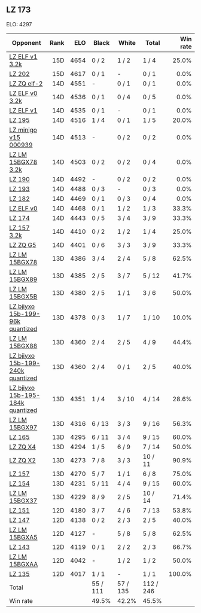 ## LZ 173 ##

ELO: 4297

Opponent | Rank | ELO | Black | White | Total | Win rate
---------|-----:|----:|-------|-------|-------|-------:
[LZ ELF v1 3.2k](LZ%20ELF%20v1%203.2k.md) | 15D | 4654 | 0 / 2 | 1 / 2 | 1 / 4 | 25.0%
[LZ 202](LZ%20202.md) | 15D | 4617 | 0 / 1 | - | 0 / 1 | 0.0%
[LZ ZQ elf-2](LZ%20ZQ%20elf-2.md) | 14D | 4551 | - | 0 / 1 | 0 / 1 | 0.0%
[LZ ELF v0 3.2k](LZ%20ELF%20v0%203.2k.md) | 14D | 4536 | 0 / 1 | 0 / 4 | 0 / 5 | 0.0%
[LZ ELF v1](LZ%20ELF%20v1.md) | 14D | 4535 | 0 / 1 | - | 0 / 1 | 0.0%
[LZ 195](LZ%20195.md) | 14D | 4516 | 1 / 4 | 0 / 1 | 1 / 5 | 20.0%
[LZ minigo v15 000939](LZ%20minigo%20v15%20000939.md) | 14D | 4513 | - | 0 / 2 | 0 / 2 | 0.0%
[LZ LM 15BGX78 3.2k](LZ%20LM%2015BGX78%203.2k.md) | 14D | 4503 | 0 / 2 | 0 / 2 | 0 / 4 | 0.0%
[LZ 190](LZ%20190.md) | 14D | 4492 | - | 0 / 2 | 0 / 2 | 0.0%
[LZ 193](LZ%20193.md) | 14D | 4488 | 0 / 3 | - | 0 / 3 | 0.0%
[LZ 182](LZ%20182.md) | 14D | 4469 | 0 / 1 | 0 / 3 | 0 / 4 | 0.0%
[LZ ELF v0](LZ%20ELF%20v0.md) | 14D | 4468 | 0 / 1 | 1 / 2 | 1 / 3 | 33.3%
[LZ 174](LZ%20174.md) | 14D | 4443 | 0 / 5 | 3 / 4 | 3 / 9 | 33.3%
[LZ 157 3.2k](LZ%20157%203.2k.md) | 14D | 4410 | 0 / 2 | 1 / 2 | 1 / 4 | 25.0%
[LZ ZQ G5](LZ%20ZQ%20G5.md) | 14D | 4401 | 0 / 6 | 3 / 3 | 3 / 9 | 33.3%
[LZ LM 15BGX78](LZ%20LM%2015BGX78.md) | 13D | 4386 | 3 / 4 | 2 / 4 | 5 / 8 | 62.5%
[LZ LM 15BGX89](LZ%20LM%2015BGX89.md) | 13D | 4385 | 2 / 5 | 3 / 7 | 5 / 12 | 41.7%
[LZ LM 15BGX5B](LZ%20LM%2015BGX5B.md) | 13D | 4380 | 2 / 5 | 1 / 1 | 3 / 6 | 50.0%
[LZ bjiyxo 15b-199-96k quantized](LZ%20bjiyxo%2015b-199-96k%20quantized.md) | 13D | 4378 | 0 / 3 | 1 / 7 | 1 / 10 | 10.0%
[LZ LM 15BGX88](LZ%20LM%2015BGX88.md) | 13D | 4360 | 2 / 4 | 2 / 5 | 4 / 9 | 44.4%
[LZ bjiyxo 15b-199-240k quantized](LZ%20bjiyxo%2015b-199-240k%20quantized.md) | 13D | 4360 | 2 / 4 | 0 / 1 | 2 / 5 | 40.0%
[LZ bjiyxo 15b-195-184k quantized](LZ%20bjiyxo%2015b-195-184k%20quantized.md) | 13D | 4351 | 1 / 4 | 3 / 10 | 4 / 14 | 28.6%
[LZ LM 15BGX97](LZ%20LM%2015BGX97.md) | 13D | 4316 | 6 / 13 | 3 / 3 | 9 / 16 | 56.3%
[LZ 165](LZ%20165.md) | 13D | 4295 | 6 / 11 | 3 / 4 | 9 / 15 | 60.0%
[LZ ZQ X4](LZ%20ZQ%20X4.md) | 13D | 4294 | 1 / 5 | 6 / 9 | 7 / 14 | 50.0%
[LZ ZQ X2](LZ%20ZQ%20X2.md) | 13D | 4273 | 7 / 8 | 3 / 3 | 10 / 11 | 90.9%
[LZ 157](LZ%20157.md) | 13D | 4270 | 5 / 7 | 1 / 1 | 6 / 8 | 75.0%
[LZ 154](LZ%20154.md) | 13D | 4231 | 5 / 11 | 4 / 4 | 9 / 15 | 60.0%
[LZ LM 15BGX37](LZ%20LM%2015BGX37.md) | 13D | 4229 | 8 / 9 | 2 / 5 | 10 / 14 | 71.4%
[LZ 151](LZ%20151.md) | 12D | 4180 | 3 / 7 | 4 / 6 | 7 / 13 | 53.8%
[LZ 147](LZ%20147.md) | 12D | 4138 | 0 / 2 | 2 / 3 | 2 / 5 | 40.0%
[LZ LM 15BGXA5](LZ%20LM%2015BGXA5.md) | 12D | 4127 | - | 5 / 8 | 5 / 8 | 62.5%
[LZ 143](LZ%20143.md) | 12D | 4119 | 0 / 1 | 2 / 2 | 2 / 3 | 66.7%
[LZ LM 15BGXAA](LZ%20LM%2015BGXAA.md) | 12D | 4042 | - | 1 / 2 | 1 / 2 | 50.0%
[LZ 135](LZ%20135.md) | 12D | 4017 | 1 / 1 | - | 1 / 1 | 100.0%
Total | | | 55 / 111 | 57 / 135 | 112 / 246 | 
Win rate| | | 49.5% | 42.2% | 45.5% | 
